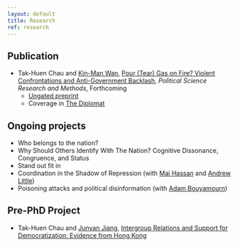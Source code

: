 ```yaml
---
layout: default
title: Research
ref: research
---
```


## Publication

* Tak-Huen Chau and [Kin-Man Wan](https://www.kmwan.net), [Pour (Tear) Gas on Fire? Violent Confrontations and Anti-Government Backlash](https://doi.org/10.1017/psrm.2022.50), *Political Science Research and Methods*, Forthcoming
  * [Ungated preprint](https://papers.ssrn.com/sol3/papers.cfm?abstract_id=3557130)
  * Coverage in [The Diplomat](https://thediplomat.com/2020/04/hong-kongs-protests-amid-covid-19-a-dying-movement-or-a-halted-war/)

## Ongoing projects

* Who belongs to the nation?
* Why Should Others Identify With The Nation? Cognitive Dissonance, Congruence, and Status
* Stand out fit in
* Coordination in the Shadow of Repression (with [Mai Hassan](https://maihassan.mit.edu) and [Andrew Little](https://anthlittle.github.io))
* Poisoning attacks and political disinformation (with [Adam Bouyamourn](https://abouyamourn.github.io))

## Pre-PhD Project

* Tak-Huen Chau and [Junyan Jiang](http://www.junyanjiang.com), [Intergroup Relations and Support for Democratization: Evidence from Hong Kong](https://osf.io/preprints/socarxiv/d8sg4/)

